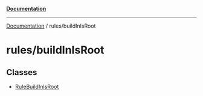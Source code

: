 [**Documentation**](https://raw.githubusercontent.com/Christian-Me/obsidian-front-matter-automate/main/doc/README.md)

***

[Documentation](https://raw.githubusercontent.com/Christian-Me/obsidian-front-matter-automate/main/doc/README.md) / rules/buildInIsRoot

# rules/buildInIsRoot

## Classes

- [RuleBuildInIsRoot](https://raw.githubusercontent.com/Christian-Me/obsidian-front-matter-automate/main/doc/rules/buildInIsRoot/classes/RuleBuildInIsRoot.md)

